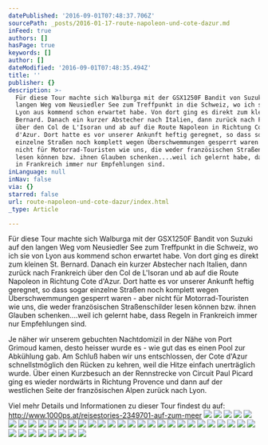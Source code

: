 ```yaml
---
datePublished: '2016-09-01T07:48:37.706Z'
sourcePath: _posts/2016-01-17-route-napoleon-und-cote-dazur.md
inFeed: true
authors: []
hasPage: true
keywords: []
author: []
dateModified: '2016-09-01T07:48:35.494Z'
title: ''
publisher: {}
description: >-
  Für diese Tour machte sich Walburga mit der GSX1250F Bandit von Suzuki auf den
  langen Weg vom Neusiedler See zum Treffpunkt in die Schweiz, wo ich sie von
  Lyon aus kommend schon erwartet habe. Von dort ging es direkt zum kleinen St.
  Bernard. Danach ein kurzer Abstecher nach Italien, dann zurück nach Frankreich
  über den Col de L'Isoran und ab auf die Route Napoleon in Richtung Cote
  d'Azur. Dort hatte es vor unserer Ankunft heftig geregnet, so dass sogar
  einzelne Straßen noch komplett wegen Überschwemmungen gesperrt waren - aber
  nicht für Motorrad-Touristen wie uns, die weder französischen Straßenschilder
  lesen können bzw. ihnen Glauben schenken....weil ich gelernt habe, dass Regeln
  in Frankreich immer nur Empfehlungen sind.
inLanguage: null
inNav: false
via: {}
starred: false
url: route-napoleon-und-cote-dazur/index.html
_type: Article

---
```

Für diese Tour machte sich Walburga mit der GSX1250F Bandit von Suzuki auf den langen Weg vom Neusiedler See zum Treffpunkt in die Schweiz, wo ich sie von Lyon aus kommend schon erwartet habe. Von dort ging es direkt zum kleinen St. Bernard. Danach ein kurzer Abstecher nach Italien, dann zurück nach Frankreich über den Col de L'Isoran und ab auf die Route Napoleon in Richtung Cote d'Azur. Dort hatte es vor unserer Ankunft heftig geregnet, so dass sogar einzelne Straßen noch komplett wegen Überschwemmungen gesperrt waren - aber nicht für Motorrad-Touristen wie uns, die weder französischen Straßenschilder lesen können bzw. ihnen Glauben schenken....weil ich gelernt habe, dass Regeln in Frankreich immer nur Empfehlungen sind.

Je näher wir unserem gebuchten Nachtdomizil in der Nähe von Port Grimoud kamen, desto heisser wurde es - wie gut das es einen Pool zur Abkühlung gab. Am Schluß haben wir uns entschlossen, der Cote d'Azur schnellstmöglich den Rücken zu kehren, weil die Hitze einfach unerträglich wurde. Über einen Kurzbesuch an der Rennstrecke von Circuit Paul Picard ging es wieder nordwärts in Richtung Provence und dann auf der westlichen Seite der französischen Alpen zurück nach Lyon.

Viel mehr Details und Informationen zu dieser Tour findest du auf: http://www.1000ps.at/reisestories-2349701-auf-zum-meer
![](https://s3-us-west-2.amazonaws.com/the-grid-img/p/f11dc6d2853f7470eb7355e93d5351b2c8c1375a.jpg)
![](https://s3-us-west-2.amazonaws.com/the-grid-img/p/2dc01f96691f7387b94f5764af35be4d1e9af0fd.jpg)
![](https://s3-us-west-2.amazonaws.com/the-grid-img/p/166b930277f85a6aefdfde165577348b9631d33d.jpg)
![](https://s3-us-west-2.amazonaws.com/the-grid-img/p/0b6896cd80e873233b2d0d26042af336b6408b72.jpg)
![](https://s3-us-west-2.amazonaws.com/the-grid-img/p/21e41c70750af06c7d2c7a59cb0c7f7c88f5f8af.jpg)
![](https://s3-us-west-2.amazonaws.com/the-grid-img/p/b5b6b8d2e2383509bc659832e4f5fab16ef92151.jpg)
![](https://s3-us-west-2.amazonaws.com/the-grid-img/p/0d7530eed7fbbc3645e1b1fa60a9ca1b3fbecad0.jpg)
![](https://s3-us-west-2.amazonaws.com/the-grid-img/p/cd970aa416498854913b337cc73609fa431bec45.jpg)
![](https://s3-us-west-2.amazonaws.com/the-grid-img/p/32deb26c3c606a8f25ded65349d480c2812c650e.jpg)
![](https://s3-us-west-2.amazonaws.com/the-grid-img/p/be2c30c97a351279624b6de360678a94a9138050.jpg)
![](https://s3-us-west-2.amazonaws.com/the-grid-img/p/69ad0c3c6ac791301d15b747cf62e29d9f0c137d.jpg)
![](https://s3-us-west-2.amazonaws.com/the-grid-img/p/d35cde0aa5bf4b5eedff302f79a920d9736e4252.jpg)
![](https://s3-us-west-2.amazonaws.com/the-grid-img/p/ae22a9c4f455686b5912b8a6005c126f58405233.jpg)
![](https://s3-us-west-2.amazonaws.com/the-grid-img/p/c4b3fd3dd06db7e554b94b8094701f0e2b3d728b.jpg)
![](https://s3-us-west-2.amazonaws.com/the-grid-img/p/4537acfe400ef6f3b80d57164b09ebb9efa33ebd.jpg)
![](https://s3-us-west-2.amazonaws.com/the-grid-img/p/0021b0823db26a81f463e9c3b37abd62124ba6c3.jpg)
![](https://s3-us-west-2.amazonaws.com/the-grid-img/p/35a7bbfb62bc3aec0bbb0739c44f05e8f4d09735.jpg)
![](https://s3-us-west-2.amazonaws.com/the-grid-img/p/78819714739ac3fd04ddf11d8fe223bfc3f5fca3.jpg)
![](https://s3-us-west-2.amazonaws.com/the-grid-img/p/89c7652e1603b35d48f935fad1c09490b3aeed16.jpg)
![](https://s3-us-west-2.amazonaws.com/the-grid-img/p/40fb3fd0ae230bb184fc155716ab13771f22eb82.jpg)
![](https://s3-us-west-2.amazonaws.com/the-grid-img/p/453d993b9a6c89b1111a9f400cf512aab7bb26b0.jpg)
![](https://s3-us-west-2.amazonaws.com/the-grid-img/p/b695f16e4603139f773551c74b3e902eb5517cdb.jpg)
![](https://s3-us-west-2.amazonaws.com/the-grid-img/p/58bb8b732c4a65a74ce47d6fa91824a4e12924c6.jpg)
![](https://s3-us-west-2.amazonaws.com/the-grid-img/p/eac361bcff36dd7d622550f58d83ec3b48c3063e.jpg)
![](https://s3-us-west-2.amazonaws.com/the-grid-img/p/381c5522c1807cc2a68a402853f0b0f47c1e869d.jpg)
![](https://s3-us-west-2.amazonaws.com/the-grid-img/p/a231b4c3c6ff98052357ea9e5fc1a23ae4e325a5.jpg)
![](https://s3-us-west-2.amazonaws.com/the-grid-img/p/76c4de95e1b0c0246443e025e9b692bec43511d3.jpg)
![](https://s3-us-west-2.amazonaws.com/the-grid-img/p/bb16c239b899fdb020006c59c5625168b74b5d8f.jpg)
![](https://s3-us-west-2.amazonaws.com/the-grid-img/p/fc63ceeabe6dc80730b6a8c08035ccbfe8107185.jpg)
![](https://s3-us-west-2.amazonaws.com/the-grid-img/p/46cbb5a5699f6891df45abe00e2cbc4a01868298.jpg)
![](https://s3-us-west-2.amazonaws.com/the-grid-img/p/6866c99ee6bddd12406fd11a0deb511239df3bb5.jpg)
![](https://s3-us-west-2.amazonaws.com/the-grid-img/p/2e6cac59a9b598e61e966905c1bb5abcda098252.jpg)
![](https://s3-us-west-2.amazonaws.com/the-grid-img/p/6f4e34b8676018cfbfd3f5c20a623613dc1c0eb8.jpg)
![](https://s3-us-west-2.amazonaws.com/the-grid-img/p/4f604e39ac13d538fce7ed6d0ec06581df159e33.jpg)
![](https://s3-us-west-2.amazonaws.com/the-grid-img/p/9c7821156f82c292ce4aebd5c439e0d7d08d3ffe.jpg)
![](https://s3-us-west-2.amazonaws.com/the-grid-img/p/c8c10b0db119cea64587b5ae40e78437a607762a.jpg)
![](https://s3-us-west-2.amazonaws.com/the-grid-img/p/2bb811e51987970c0ab778daeb3bd4967e362604.jpg)
![](https://s3-us-west-2.amazonaws.com/the-grid-img/p/41b76cba205e4a091fa36d7e4f6d1eb9e62df90e.jpg)